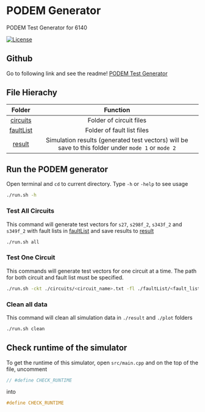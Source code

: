 # PODEM Generator
PODEM Test Generator for 6140

[![License](https://img.shields.io/badge/license-BSD-blue)](https://github.com/yankanghong/PODEM_Generator/blob/master/LICENSE)

## Github
Go to following link and see the readme!
[PODEM Test Generator](https://github.com/yankanghong/PODEM_Generator)

## File Hierachy
Folder | Function
:---------------: | :---------------:
[circuits](/circuits) | Folder of circuit files  
[faultList](/faultList) | Folder of fault list files       
[result](/result) | Simulation results (generated test vectors) will be save to this folder under `mode 1` or `mode 2`  


## Run the PODEM generator
Open terminal and `cd` to current directory.
Type `-h` or `-help` to see usage
``` zsh
./run.sh -h

```
### Test All Circuits
This command will generate test vectors for `s27`, `s298f_2`, `s343f_2` and `s349f_2` with fault lists in [faultList](/faultList) and save results to [result](/result)

``` zsh
./run.sh all

```

### Test One Circuit
This commands will generate test vectors for one circuit at a time. The path for both circuit and fault list must be specified.

``` zsh
./run.sh -ckt ./circuits/<circuit_name>.txt -fl ./faultList/<fault_list_name>.txt

```

### Clean all data
This command will clean all simulation data in `./result` and `./plot` folders
``` zsh
./run.sh clean

```

## Check runtime of the simulator
To get the runtime of this simulator, open `src/main.cpp` and on the top of the file, uncomment 
``` c++
// #define CHECK_RUNTIME
```
into 
``` c++
#define CHECK_RUNTIME
```